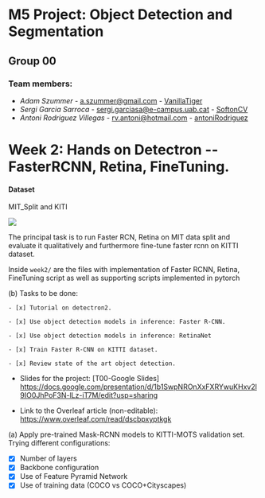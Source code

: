 # M5 Project: Object Detection and Segmentation
## Group 00

### Team members:
* _Adam Szummer_ - a.szummer@gmail.com - [VanillaTiger](https://github.com/VanillaTiger)
* _Sergi Garcia Sarroca_ - sergi.garciasa@e-campus.uab.cat - [SoftonCV](https://github.com/SoftonCV)
* _Antoni Rodriguez Villegas_ - rv.antoni@hotmail.com - [antoniRodriguez](https://github.com/antoniRodriguez)



# Week 2: Hands on Detectron -- FasterRCNN, Retina, FineTuning. 

#### Dataset
MIT_Split and KITI

![](week2/Images/Dataset_Sample.jpeg)

The principal task is to run Faster RCN, Retina on MIT data split and evaluate it qualitatively and furthermore fine-tune faster rcnn on KITTI dataset.

Inside `week2/` are the files with implementation of Faster RCNN, Retina, FineTuning script as well as supporting scripts implemented in pytorch

(b) Tasks to be done: 

    - [x] Tutorial on detectron2. 

    - [x] Use object detection models in inference: Faster R-CNN. 
    
    - [x] Use object detection models in inference: RetinaNet
    
    - [x] Train Faster R-CNN on KITTI dataset. 
    
    - [x] Review state of the art object detection. 

- Slides for the project: [T00-Google Slides] https://docs.google.com/presentation/d/1b1SwpNROnXxFXRYwuKHxv2l9IO0JhPoF3N-lLz-iT7M/edit?usp=sharing

- Link to the Overleaf article (non-editable): https://www.overleaf.com/read/dscbpxyptkgk

(a) Apply pre-trained Mask-RCNN models to KITTI-MOTS validation set. Trying different configurations:
  - [x] Number of layers
  - [x] Backbone configuration
  - [x] Use of Feature Pyramid Network
  - [x] Use of training data (COCO vs COCO+Cityscapes)
